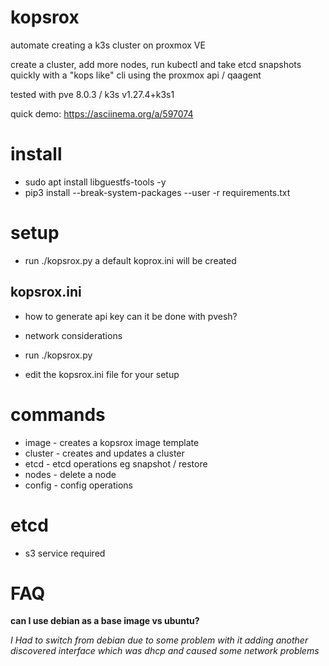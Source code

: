 # kopsrox
automate creating a k3s cluster on proxmox VE

create a cluster, add more nodes, run kubectl and take etcd snapshots quickly with a "kops like" cli using the proxmox api / qaagent

tested with pve 8.0.3 / k3s v1.27.4+k3s1

quick demo: https://asciinema.org/a/597074

# install

- sudo apt install libguestfs-tools -y
- pip3 install --break-system-packages --user -r requirements.txt

# setup
- run ./kopsrox.py a default koprox.ini will be created
## kopsrox.ini
- how to generate api key can it be done with pvesh?


  
- network considerations
- run ./kopsrox.py
- edit the kopsrox.ini file for your setup

# commands
- image - creates a kopsrox image template
- cluster - creates and updates a cluster
- etcd - etcd operations eg snapshot / restore
- nodes - delete a node
- config - config operations

# etcd
- s3 service required

# FAQ
__can I use debian as a base image vs ubuntu?__

_I Had to switch from debian due to some problem with it adding another discovered interface which was dhcp and caused some network problems_

